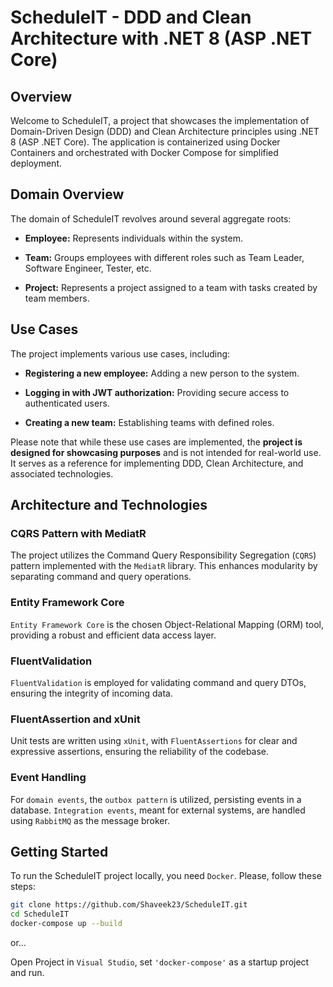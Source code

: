# ScheduleIT - DDD and Clean Architecture with .NET 8 (ASP .NET Core)

## Overview

Welcome to ScheduleIT, a project that showcases the implementation of Domain-Driven Design (DDD) and Clean Architecture principles using .NET 8 (ASP .NET Core). The application is containerized using Docker Containers and orchestrated with Docker Compose for simplified deployment.

## Domain Overview

The domain of ScheduleIT revolves around several aggregate roots:

- **Employee:** Represents individuals within the system.
  
- **Team:** Groups employees with different roles such as Team Leader, Software Engineer, Tester, etc.
  
- **Project:** Represents a project assigned to a team with tasks created by team members.

## Use Cases

The project implements various use cases, including:

- **Registering a new employee:** Adding a new person to the system.

- **Logging in with JWT authorization:** Providing secure access to authenticated users.

- **Creating a new team:** Establishing teams with defined roles.

Please note that while these use cases are implemented, the **project is designed for showcasing purposes** and is not intended for real-world use. It serves as a reference for implementing DDD, Clean Architecture, and associated technologies.

## Architecture and Technologies

### CQRS Pattern with MediatR

The project utilizes the Command Query Responsibility Segregation (`CQRS`) pattern implemented with the `MediatR` library. This enhances modularity by separating command and query operations.

### Entity Framework Core

`Entity Framework Core` is the chosen Object-Relational Mapping (ORM) tool, providing a robust and efficient data access layer.

### FluentValidation

`FluentValidation` is employed for validating command and query DTOs, ensuring the integrity of incoming data.

### FluentAssertion and xUnit

Unit tests are written using `xUnit`, with `FluentAssertions` for clear and expressive assertions, ensuring the reliability of the codebase.

### Event Handling

For `domain events`, the `outbox pattern` is utilized, persisting events in a database. `Integration events`, meant for external systems, are handled using `RabbitMQ` as the message broker.

## Getting Started

To run the ScheduleIT project locally, you need `Docker`.
Please, follow these steps:

   ```bash
   git clone https://github.com/Shaveek23/ScheduleIT.git
   cd ScheduleIT
   docker-compose up --build
  ```
or...

Open Project in `Visual Studio`, set `'docker-compose'` as a startup project and run.
